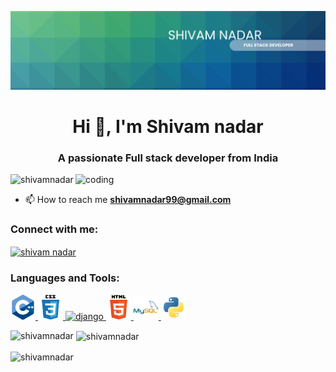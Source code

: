 ![logo](https://github.com/Shivamnadar/Repository-structure-/blob/main/Blue%20Green%20Geometric%20Company%20LinkedIn%20Banner.png)
<h1 align="center">Hi 👋, I'm Shivam nadar</h1>
<h3 align="center">A passionate Full stack developer from India</h3>

<img align= "right" alt="coding" width="400" src="https://cdn.dribbble.com/users/926537/screenshots/4502924/python-2.gif">



<p align="left"> <img src="https://komarev.com/ghpvc/?username=shivamnadar&label=Profile%20views&color=0e75b6&style=flat" alt="shivamnadar" /> </p>

- 📫 How to reach me **shivamnadar99@gmail.com**

<h3 align="left">Connect with me:</h3>
<p align="left">
<a href="https://linkedin.com/in/shivam nadar" target="blank"><img align="center" src="https://raw.githubusercontent.com/rahuldkjain/github-profile-readme-generator/master/src/images/icons/Social/linked-in-alt.svg" alt="shivam nadar" height="30" width="40" /></a>
</p>

<h3 align="left">Languages and Tools:</h3>
<p align="left"> <a href="https://www.w3schools.com/cpp/" target="_blank" rel="noreferrer"> <img src="https://raw.githubusercontent.com/devicons/devicon/master/icons/cplusplus/cplusplus-original.svg" alt="cplusplus" width="40" height="40"/> </a> <a href="https://www.w3schools.com/css/" target="_blank" rel="noreferrer"> <img src="https://raw.githubusercontent.com/devicons/devicon/master/icons/css3/css3-original-wordmark.svg" alt="css3" width="40" height="40"/> </a> <a href="https://www.djangoproject.com/" target="_blank" rel="noreferrer"> <img src="https://cdn.worldvectorlogo.com/logos/django.svg" alt="django" width="40" height="40"/> </a> <a href="https://www.w3.org/html/" target="_blank" rel="noreferrer"> <img src="https://raw.githubusercontent.com/devicons/devicon/master/icons/html5/html5-original-wordmark.svg" alt="html5" width="40" height="40"/> </a> <a href="https://www.mysql.com/" target="_blank" rel="noreferrer"> <img src="https://raw.githubusercontent.com/devicons/devicon/master/icons/mysql/mysql-original-wordmark.svg" alt="mysql" width="40" height="40"/> </a> <a href="https://www.python.org" target="_blank" rel="noreferrer"> <img src="https://raw.githubusercontent.com/devicons/devicon/master/icons/python/python-original.svg" alt="python" width="40" height="40"/> </a> </p>

<p><img align="left" src="https://github-readme-stats.vercel.app/api/top-langs?username=shivamnadar&show_icons=true&locale=en&layout=compact" alt="shivamnadar" /></p>

<p>&nbsp;<img align="center" src="https://github-readme-stats.vercel.app/api?username=shivamnadar&show_icons=true&locale=en" alt="shivamnadar" /></p>

<p><img align="center" src="https://github-readme-streak-stats.herokuapp.com/?user=shivamnadar&" alt="shivamnadar" /></p>
